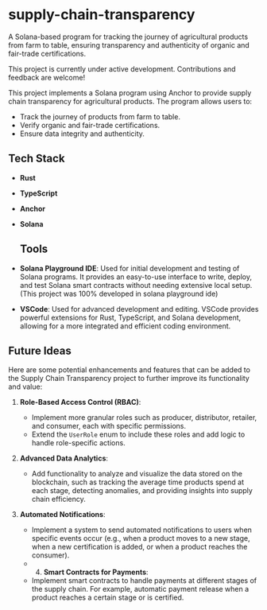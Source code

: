 # supply-chain-transparency

A Solana-based program for tracking the journey of agricultural products from farm to table, ensuring transparency and authenticity of organic and fair-trade certifications.

This project is currently under active development. Contributions and feedback are welcome!



This project implements a Solana program using Anchor to provide supply chain transparency for agricultural products. The program allows users to:
- Track the journey of products from farm to table.
- Verify organic and fair-trade certifications.
- Ensure data integrity and authenticity.

## Tech Stack
- **Rust**
- **TypeScript**
- **Anchor**
- **Solana**

  ## Tools
 - **Solana Playground IDE**: Used for initial development and testing of Solana programs. It provides an easy-to-use interface to write, deploy, and test Solana smart contracts without needing extensive local setup.(This project was 100% developed in solana playground ide) 
- **VSCode**: Used for advanced development and editing. VSCode provides powerful extensions for Rust, TypeScript, and Solana development, allowing for a more integrated and efficient coding environment.

## Future Ideas

Here are some potential enhancements and features that can be added to the Supply Chain Transparency project to further improve its functionality and value:

1. **Role-Based Access Control (RBAC)**:
   - Implement more granular roles such as producer, distributor, retailer, and consumer, each with specific permissions.
   - Extend the `UserRole` enum to include these roles and add logic to handle role-specific actions.

2. **Advanced Data Analytics**:
   - Add functionality to analyze and visualize the data stored on the blockchain, such as tracking the average time products spend at each stage, detecting anomalies, and providing insights into supply chain efficiency.

3. **Automated Notifications**:
   - Implement a system to send automated notifications to users when specific events occur (e.g., when a product moves to a new stage, when a new certification is added, or when a product reaches the consumer).
   - 4. **Smart Contracts for Payments**:
   - Implement smart contracts to handle payments at different stages of the supply chain. For example, automatic payment release when a product reaches a certain stage or is certified.
     

